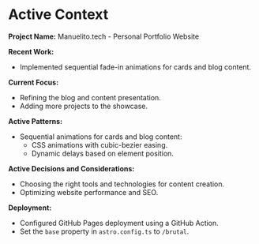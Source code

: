 # Active Context

**Project Name:** Manuelito.tech - Personal Portfolio Website

**Recent Work:**

- Implemented sequential fade-in animations for cards and blog content.

**Current Focus:**

- Refining the blog and content presentation.
- Adding more projects to the showcase.

**Active Patterns:**

- Sequential animations for cards and blog content:
  - CSS animations with cubic-bezier easing.
  - Dynamic delays based on element position.

**Active Decisions and Considerations:**

- Choosing the right tools and technologies for content creation.
- Optimizing website performance and SEO.

**Deployment:**

- Configured GitHub Pages deployment using a GitHub Action.
- Set the `base` property in `astro.config.ts` to `/brutal`.
